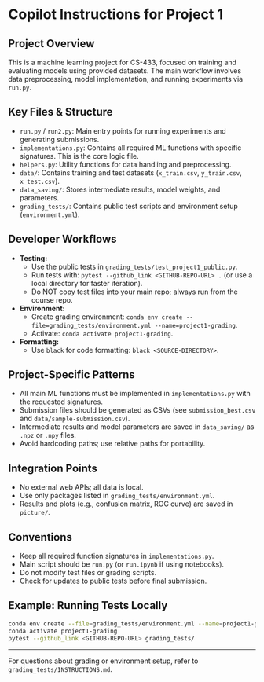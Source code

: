 # Copilot Instructions for Project 1

## Project Overview
This is a machine learning project for CS-433, focused on training and evaluating models using provided datasets. The main workflow involves data preprocessing, model implementation, and running experiments via `run.py`.

## Key Files & Structure
- `run.py` / `run2.py`: Main entry points for running experiments and generating submissions.
- `implementations.py`: Contains all required ML functions with specific signatures. This is the core logic file.
- `helpers.py`: Utility functions for data handling and preprocessing.
- `data/`: Contains training and test datasets (`x_train.csv`, `y_train.csv`, `x_test.csv`).
- `data_saving/`: Stores intermediate results, model weights, and parameters.
- `grading_tests/`: Contains public test scripts and environment setup (`environment.yml`).

## Developer Workflows
- **Testing:**
  - Use the public tests in `grading_tests/test_project1_public.py`.
  - Run tests with: `pytest --github_link <GITHUB-REPO-URL> .` (or use a local directory for faster iteration).
  - Do NOT copy test files into your main repo; always run from the course repo.
- **Environment:**
  - Create grading environment: `conda env create --file=grading_tests/environment.yml --name=project1-grading`.
  - Activate: `conda activate project1-grading`.
- **Formatting:**
  - Use `black` for code formatting: `black <SOURCE-DIRECTORY>`.

## Project-Specific Patterns
- All main ML functions must be implemented in `implementations.py` with the requested signatures.
- Submission files should be generated as CSVs (see `submission_best.csv` and `data/sample-submission.csv`).
- Intermediate results and model parameters are saved in `data_saving/` as `.npz` or `.npy` files.
- Avoid hardcoding paths; use relative paths for portability.

## Integration Points
- No external web APIs; all data is local.
- Use only packages listed in `grading_tests/environment.yml`.
- Results and plots (e.g., confusion matrix, ROC curve) are saved in `picture/`.

## Conventions
- Keep all required function signatures in `implementations.py`.
- Main script should be `run.py` (or `run.ipynb` if using notebooks).
- Do not modify test files or grading scripts.
- Check for updates to public tests before final submission.

## Example: Running Tests Locally
```sh
conda env create --file=grading_tests/environment.yml --name=project1-grading
conda activate project1-grading
pytest --github_link <GITHUB-REPO-URL> grading_tests/
```

---
For questions about grading or environment setup, refer to `grading_tests/INSTRUCTIONS.md`.
